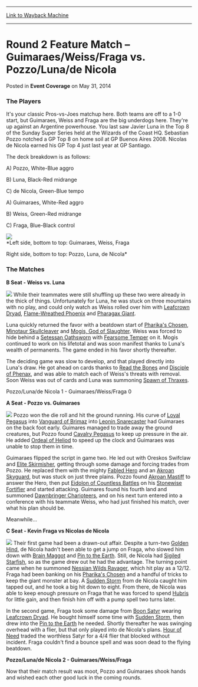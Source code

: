 
---
[Link to Wayback Machine](https://web.archive.org/web/20220701043501/https://magic.wizards.com/en/articles/archive/event-coverage/round-2-feature-match-%E2%80%93-guimaraesweissfraga-vs-pozzolunade-nicola)

[_metadata_:description]:- "The Players It's your classic Pros-vs-Joes matchup here. Both teams are off to a 1-0 start, but Guimaraes, Weiss and Fraga are the big underdogs here. They're up against an Argentine powerhouse. You last saw Javier Luna in the Top 8 of the Sunday Super Series held at the Wizards of the Coast HQ. Sebastian Pozzo notched a GP Top 8 on home soil at GP Buenos Aires 2008. Nicolas"
[_metadata_:generator]:- "Drupal 7 (http://drupal.org)"
[_metadata_:node]:- "318116"
[_metadata_:publish_date]:- "2014-05-31"
[_metadata_:source]:- "div-main-content"
[_metadata_:title]:- "Round 2 Feature Match – Guimaraes/Weiss/Fraga vs. Pozzo/Luna/de Nicola"
[_metadata_:wayback_capture_timestamp]:- "2022-07-01 04:35:01"
[_metadata_:wayback_raw_url]:- "https://web.archive.org/web/20220701043501id_/https://magic.wizards.com/en/articles/archive/event-coverage/round-2-feature-match-%E2%80%93-guimaraesweissfraga-vs-pozzolunade-nicola"
[_metadata_:wayback_url]:- "https://magic.wizards.com/en/articles/archive/event-coverage/round-2-feature-match-%E2%80%93-guimaraesweissfraga-vs-pozzolunade-nicola"
---


Round 2 Feature Match – Guimaraes/Weiss/Fraga vs. Pozzo/Luna/de Nicola
======================================================================



 Posted in **Event Coverage**
 on May 31, 2014 










### The Players


It's your classic Pros-vs-Joes matchup here. Both teams are off to a 1-0 start, but Guimaraes, Weiss and Fraga are the big underdogs here. They're up against an Argentine powerhouse. You last saw Javier Luna in the Top 8 of the Sunday Super Series held at the Wizards of the Coast HQ. Sebastian Pozzo notched a GP Top 8 on home soil at GP Buenos Aires 2008. Nicolas de Nicola earned his GP Top 4 just last year at GP Santiago.


The deck breakdown is as follows:


A) Pozzo, White-Blue aggro  

B) Luna, Black-Red midrange  

C) de Nicola, Green-Blue tempo


A) Guimaraes, White-Red aggro  

B) Weiss, Green-Red midrange  

C) Fraga, Blue-Black control


![](https://media.wizards.com/images/magic/daily/events/2014/gpsao14/Rd2_table.jpg)  
*Left side, bottom to top: Guimaraes, Weiss, Fraga  

Right side, bottom to top: Pozzo, Luna, de Nicola* 

### The Matches


**B Seat - Weiss vs. Luna**


[![](http://gatherer.wizards.com/Handlers/Image.ashx?type=card&name=Leafcrown%20Dryad)](http://gatherer.wizards.com/Pages/Card/Details.aspx?name=Leafcrown%20Dryad)
While their teammates were still shuffling up these two were already in the thick of things. Unfortunately for Luna, he was stuck on three mountains with no play, and could only watch as Weiss rolled over him with [Leafcrown Dryad](https://gatherer.wizards.com/Pages/Card/Details.aspx?name=Leafcrown+Dryad), [Flame-Wreathed Phoenix](https://gatherer.wizards.com/Pages/Card/Details.aspx?name=Flame-Wreathed+Phoenix) and [Pharagax Giant](https://gatherer.wizards.com/Pages/Card/Details.aspx?name=Pharagax+Giant).


Luna quickly returned the favor with a beatdown start of [Pharika's Chosen](https://gatherer.wizards.com/Pages/Card/Details.aspx?name=Pharika%27s+Chosen), [Minotaur Skullcleaver](https://gatherer.wizards.com/Pages/Card/Details.aspx?name=Minotaur+Skullcleaver) and [Mogis, God of Slaughter](https://gatherer.wizards.com/Pages/Card/Details.aspx?name=Mogis%2C+God+of+Slaughter). Weiss was forced to hide behind a [Setessan Oathsworn](https://gatherer.wizards.com/Pages/Card/Details.aspx?name=Setessan+Oathsworn) with [Fearsome Temper](https://gatherer.wizards.com/Pages/Card/Details.aspx?name=Fearsome+Temper) on it. Mogis continued to work on his lifetotal and was soon manifest thanks to Luna's wealth of permanents. The game ended in his favor shortly thereafter.


The deciding game was slow to develop, and that played directly into Luna's draw. He got ahead on cards thanks to [Read the Bones](https://gatherer.wizards.com/Pages/Card/Details.aspx?name=Read+the+Bones) and [Disciple of Phenax](https://gatherer.wizards.com/Pages/Card/Details.aspx?name=Disciple+of+Phenax), and was able to match each of Weiss's threats with removal. Soon Weiss was out of cards and Luna was summoning [Spawn of Thraxes](https://gatherer.wizards.com/Pages/Card/Details.aspx?name=Spawn+of+Thraxes).


Pozzo/Luna/de Nicola 1 - Guimaraes/Weiss/Fraga 0


**A Seat - Pozzo vs. Guimaraes**


[![](http://gatherer.wizards.com/Handlers/Image.ashx?type=card&name=Loyal%20Pegasus)](http://gatherer.wizards.com/Pages/Card/Details.aspx?name=Loyal%20Pegasus)
Pozzo won the die roll and hit the ground running. His curve of [Loyal Pegasus](https://gatherer.wizards.com/Pages/Card/Details.aspx?name=Loyal+Pegasus) into [Vanguard of Brimaz](https://gatherer.wizards.com/Pages/Card/Details.aspx?name=Vanguard+of+Brimaz) into [Leonin Snarecaster](https://gatherer.wizards.com/Pages/Card/Details.aspx?name=Leonin+Snarecaster) had Guimaraes on the back foot early. Guimares managed to trade away the ground creatures, but Pozzo found [Cavalry Pegasus](https://gatherer.wizards.com/Pages/Card/Details.aspx?name=Cavalry+Pegasus) to keep up pressure in the air. He added [Ordeal of Heliod](https://gatherer.wizards.com/Pages/Card/Details.aspx?name=Ordeal+of+Heliod) to speed up the clock and Guimaraes was unable to stop them in time.


Guimaraes flipped the script in game two. He led out with Oreskos Swifclaw and [Elite Skirmisher](https://gatherer.wizards.com/Pages/Card/Details.aspx?name=Elite+Skirmisher), getting through some damage and forcing trades from Pozzo. He replaced them with the mighty [Fabled Hero](https://gatherer.wizards.com/Pages/Card/Details.aspx?name=Fabled+Hero) and an [Akroan Skyguard](https://gatherer.wizards.com/Pages/Card/Details.aspx?name=Akroan+Skyguard), but was stuck on just three plains. Pozzo found [Akroan Mastiff](https://gatherer.wizards.com/Pages/Card/Details.aspx?name=Akroan+Mastiff) to answer the Hero, then put [Eidolon of Countless Battles](https://gatherer.wizards.com/Pages/Card/Details.aspx?name=Eidolon+of+Countless+Battles) on his [Stonewise Fortifier](https://gatherer.wizards.com/Pages/Card/Details.aspx?name=Stonewise+Fortifier) and started attacking. Guimares found his fourth land and summoned [Dawnbringer Charioteers](https://gatherer.wizards.com/Pages/Card/Details.aspx?name=Dawnbringer+Charioteers), and on his next turn entered into a conference with his teammate Weiss, who had just finished his match, over what his plan should be.


Meanwhile...


**C Seat - Kevin Fraga vs Nicolas de Nicola**


[![](http://gatherer.wizards.com/Handlers/Image.ashx?type=card&name=Golden%20Hind)](http://gatherer.wizards.com/Pages/Card/Details.aspx?name=Golden%20Hind)
Their first game had been a drawn-out affair. Despite a turn-two [Golden Hind](https://gatherer.wizards.com/Pages/Card/Details.aspx?name=Golden+Hind), de Nicola hadn't been able to get a jump on Fraga, who slowed him down with [Brain Maggot](https://gatherer.wizards.com/Pages/Card/Details.aspx?name=Brain+Maggot) and [Pin to the Earth](https://gatherer.wizards.com/Pages/Card/Details.aspx?name=Pin+to+the+Earth). Still, de Nicola had [Sigiled Starfish](https://gatherer.wizards.com/Pages/Card/Details.aspx?name=Sigiled+Starfish), so as the game drew out he had the advantage. The turning point came when he summoned [Nessian Wilds Ravager](https://gatherer.wizards.com/Pages/Card/Details.aspx?name=Nessian+Wilds+Ravager), which hit play as a 12/12. Fraga had been banking on his [Pharika's Chosen](https://gatherer.wizards.com/Pages/Card/Details.aspx?name=Pharika%27s+Chosen) and a handful of tricks to keep the giant monster at bay. A [Sudden Storm](https://gatherer.wizards.com/Pages/Card/Details.aspx?name=Sudden+Storm) from de Nicola caught him tapped out, and he took a big hit down to eight. From there, de Nicola was able to keep enough pressure on Fraga that he was forced to spend [Hubris](https://gatherer.wizards.com/Pages/Card/Details.aspx?name=Hubris) for little gain, and then finish him off with a pump spell two turns later.


In the second game, Fraga took some damage from [Boon Satyr](https://gatherer.wizards.com/Pages/Card/Details.aspx?name=Boon+Satyr) wearing [Leafcrown Dryad](https://gatherer.wizards.com/Pages/Card/Details.aspx?name=Leafcrown+Dryad). He bought himself some time with [Sudden Storm](https://gatherer.wizards.com/Pages/Card/Details.aspx?name=Sudden+Storm), then drew into the [Pin to the Earth](https://gatherer.wizards.com/Pages/Card/Details.aspx?name=Pin+to+the+Earth) he needed. Shortly thereafter he was swinging overhead with a flier, but that only played into de Nicola's plans. [Hour of Need](https://gatherer.wizards.com/Pages/Card/Details.aspx?name=Hour+of+Need) traded the worthless Satyr for a 4/4 flier that blocked without incident. Fraga couldn't find a bounce spell and was soon dead to the flying beatdown.


**Pozzo/Luna/de Nicola 2 - Guimaraes/Weiss/Fraga**


Now that their match result was moot, Pozzo and Guimaraes shook hands and wished each other good luck in the coming rounds.







